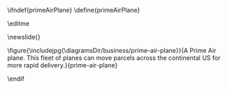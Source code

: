\ifndef{primeAirPlane}
\define{primeAirPlane}

\editme

\newslide{}

\figure{\includejpg{\diagramsDir/business/prime-air-plane}}{A Prime Air plane. This fleet of planes can move parcels across the continental US for more rapid delivery.}{prime-air-plane}

\endif
